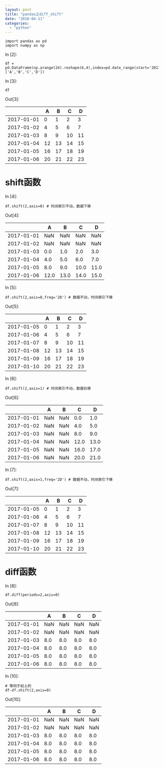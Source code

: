 ```yaml
---
layout: post
title: "pandas之diff_shift"
date: "2018-04-11"
categories: 
  - "python"
---
```


```
import pandas as pd
import numpy as np

```

In \[2\]:

```
df = pd.DataFrame(np.arange(24).reshape(6,4),index=pd.date_range(start='20170101',periods=6),columns=['A','B','C','D'])  

```

In \[3\]:

```
df

```

Out\[3\]:

|  | A | B | C | D |
| --- | --- | --- | --- | --- |
| 2017-01-01 | 0 | 1 | 2 | 3 |
| 2017-01-02 | 4 | 5 | 6 | 7 |
| 2017-01-03 | 8 | 9 | 10 | 11 |
| 2017-01-04 | 12 | 13 | 14 | 15 |
| 2017-01-05 | 16 | 17 | 18 | 19 |
| 2017-01-06 | 20 | 21 | 22 | 23 |

# shift函数

In \[4\]:

```
df.shift(2,axis=0) # 时间索引不动，数据下移

```

Out\[4\]:

|  | A | B | C | D |
| --- | --- | --- | --- | --- |
| 2017-01-01 | NaN | NaN | NaN | NaN |
| 2017-01-02 | NaN | NaN | NaN | NaN |
| 2017-01-03 | 0.0 | 1.0 | 2.0 | 3.0 |
| 2017-01-04 | 4.0 | 5.0 | 6.0 | 7.0 |
| 2017-01-05 | 8.0 | 9.0 | 10.0 | 11.0 |
| 2017-01-06 | 12.0 | 13.0 | 14.0 | 15.0 |

In \[5\]:

```
df.shift(2,axis=0,freq='2D') # 数据不动，时间索引下移

```

Out\[5\]:

|  | A | B | C | D |
| --- | --- | --- | --- | --- |
| 2017-01-05 | 0 | 1 | 2 | 3 |
| 2017-01-06 | 4 | 5 | 6 | 7 |
| 2017-01-07 | 8 | 9 | 10 | 11 |
| 2017-01-08 | 12 | 13 | 14 | 15 |
| 2017-01-09 | 16 | 17 | 18 | 19 |
| 2017-01-10 | 20 | 21 | 22 | 23 |

In \[6\]:

```
df.shift(2,axis=1) # 时间索引不动，数据右移

```

Out\[6\]:

|  | A | B | C | D |
| --- | --- | --- | --- | --- |
| 2017-01-01 | NaN | NaN | 0.0 | 1.0 |
| 2017-01-02 | NaN | NaN | 4.0 | 5.0 |
| 2017-01-03 | NaN | NaN | 8.0 | 9.0 |
| 2017-01-04 | NaN | NaN | 12.0 | 13.0 |
| 2017-01-05 | NaN | NaN | 16.0 | 17.0 |
| 2017-01-06 | NaN | NaN | 20.0 | 21.0 |

In \[7\]:

```
df.shift(2,axis=1,freq='2D') # 数据不动，时间索引下移

```

Out\[7\]:

|  | A | B | C | D |
| --- | --- | --- | --- | --- |
| 2017-01-05 | 0 | 1 | 2 | 3 |
| 2017-01-06 | 4 | 5 | 6 | 7 |
| 2017-01-07 | 8 | 9 | 10 | 11 |
| 2017-01-08 | 12 | 13 | 14 | 15 |
| 2017-01-09 | 16 | 17 | 18 | 19 |
| 2017-01-10 | 20 | 21 | 22 | 23 |

# diff函数

In \[8\]:

```
df.diff(periods=2,axis=0)  

```

Out\[8\]:

|  | A | B | C | D |
| --- | --- | --- | --- | --- |
| 2017-01-01 | NaN | NaN | NaN | NaN |
| 2017-01-02 | NaN | NaN | NaN | NaN |
| 2017-01-03 | 8.0 | 8.0 | 8.0 | 8.0 |
| 2017-01-04 | 8.0 | 8.0 | 8.0 | 8.0 |
| 2017-01-05 | 8.0 | 8.0 | 8.0 | 8.0 |
| 2017-01-06 | 8.0 | 8.0 | 8.0 | 8.0 |

In \[10\]:

```
# 等同于如上的
df-df.shift(2,axis=0)

```

Out\[10\]:

|  | A | B | C | D |
| --- | --- | --- | --- | --- |
| 2017-01-01 | NaN | NaN | NaN | NaN |
| 2017-01-02 | NaN | NaN | NaN | NaN |
| 2017-01-03 | 8.0 | 8.0 | 8.0 | 8.0 |
| 2017-01-04 | 8.0 | 8.0 | 8.0 | 8.0 |
| 2017-01-05 | 8.0 | 8.0 | 8.0 | 8.0 |
| 2017-01-06 | 8.0 | 8.0 | 8.0 | 8.0 |
